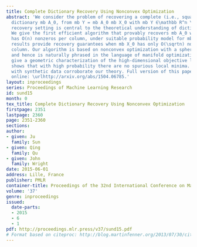 ```yaml
---
title: Complete Dictionary Recovery Using Nonconvex Optimization
abstract: 'We consider the problem of recovering a complete (i.e., square and invertible)
  dictionary mb A_0, from mb Y = mb A_0 mb X_0 with mb Y ∈\mathbb R^n \times p. This
  recovery setting is central to the theoretical understanding of dictionary learning.
  We give the first efficient algorithm that provably recovers mb A_0 when mb X_0
  has O(n) nonzeros per column, under suitable probability model for mb X_0. Prior
  results provide recovery guarantees when mb X_0 has only O(\sqrtn) nonzeros per
  column. Our algorithm is based on nonconvex optimization with a spherical constraint,
  and hence is naturally phrased in the language of manifold optimization. Our proofs
  give a geometric characterization of the high-dimensional objective landscape, which
  shows that with high probability there are no spurious local minima. Experiments
  with synthetic data corroborate our theory. Full version of this paper is available
  online: \urlhttp://arxiv.org/abs/1504.06785.'
layout: inproceedings
series: Proceedings of Machine Learning Research
id: sund15
month: 0
tex_title: Complete Dictionary Recovery Using Nonconvex Optimization
firstpage: 2351
lastpage: 2360
page: 2351-2360
sections: 
author:
- given: Ju
  family: Sun
- given: Qing
  family: Qu
- given: John
  family: Wright
date: 2015-06-01
address: Lille, France
publisher: PMLR
container-title: Proceedings of the 32nd International Conference on Machine Learning
volume: '37'
genre: inproceedings
issued:
  date-parts:
  - 2015
  - 6
  - 1
pdf: http://proceedings.mlr.press/v37/sund15.pdf
# Format based on citeproc: http://blog.martinfenner.org/2013/07/30/citeproc-yaml-for-bibliographies/
---
```

